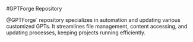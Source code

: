 #GPTForge Repository

@GPTForge` repository specializes in automation and updating various customized GPTs. It streamlines file management, content accessing, and updating processes, keeping projects running efficiently.